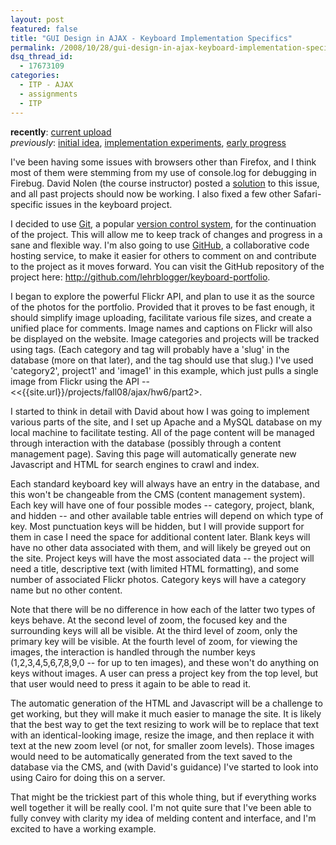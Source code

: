 ```yaml
---
layout: post
featured: false
title: "GUI Design in AJAX - Keyboard Implementation Specifics"
permalink: /2008/10/28/gui-design-in-ajax-keyboard-implementation-specifics/
dsq_thread_id:
  - 17673109
categories:
  - ITP - AJAX
  - assignments
  - ITP
---
```

**recently**: [current upload][1]  
*previously*: [initial idea][2], [implementation experiments][3], [early progress][4]

I've been having some issues with browsers other than Firefox, and I think most of them were stemming from my use of console.log for debugging in Firebug. David Nolen (the course instructor) posted a [solution][5] to this issue, and all past projects should now be working. I also fixed a few other Safari-specific issues in the keyboard project.

I decided to use [Git][6], a popular [version control system][7], for the continuation of the project. This will allow me to keep track of changes and progress in a sane and flexible way. I'm also going to use [GitHub][8], a collaborative code hosting service, to make it easier for others to comment on and contribute to the project as it moves forward. You can visit the GitHub repository of the project here: <http://github.com/lehrblogger/keyboard-portfolio>.

I began to explore the powerful Flickr API, and plan to use it as the source of the photos for the portfolio. Provided that it proves to be fast enough, it should simplify image uploading, facilitate various file sizes, and create a unified place for comments. Image names and captions on Flickr will also be displayed on the website. Image categories and projects will be tracked using tags. (Each category and tag will probably have a 'slug' in the database (more on that later), and the tag should use that slug.) I've used 'category2', project1' and 'image1' in this example, which just pulls a single image from Flickr using the API -- <<{{site.url}}/projects/fall08/ajax/hw6/part2>.

I started to think in detail with David about how I was going to implement various parts of the site, and I set up Apache and a MySQL database on my local machine to facilitate testing. All of the page content will be managed through interaction with the database (possibly through a content management page). Saving this page will automatically generate new Javascript and HTML for search engines to crawl and index.

Each standard keyboard key will always have an entry in the database, and this won't be changeable from the CMS (content management system). Each key will have one of four possible modes -- category, project, blank, and hidden -- and other available table entries will depend on which type of key. Most punctuation keys will be hidden, but I will provide support for them in case I need the space for additional content later. Blank keys will have no other data associated with them, and will likely be greyed out on the site. Project keys will have the most associated data -- the project will need a title, descriptive text (with limited HTML formatting), and some number of associated Flickr photos. Category keys will have a category name but no other content.

Note that there will be no difference in how each of the latter two types of keys behave. At the second level of zoom, the focused key and the surrounding keys will all be visible. At the third level of zoom, only the primary key will be visible. At the fourth level of zoom, for viewing the images, the interaction is handled through the number keys (1,2,3,4,5,6,7,8,9,0 -- for up to ten images), and these won't do anything on keys without images. A user can press a project key from the top level, but that user would need to press it again to be able to read it.

The automatic generation of the HTML and Javascript will be a challenge to get working, but they will make it much easier to manage the site. It is likely that the best way to get the text resizing to work will be to replace that text with an identical-looking image, resize the image, and then replace it with text at the new zoom level (or not, for smaller zoom levels). Those images would need to be automatically generated from the text saved to the database via the CMS, and (with David's guidance) I've started to look into using Cairo for doing this on a server.

That might be the trickiest part of this whole thing, but if everything works well together it will be really cool. I'm not quite sure that I've been able to fully convey with clarity my idea of melding content and interface, and I'm excited to have a working example.

 [1]: /projects/fall08/ajax/keyboard-portfolio/
 [2]: /2008/10/03/gui-design-in-ajax-project-idea/
 [3]: /2008/10/17/gui-design-in-ajax-assorted-assignments-from-hw5-hw6/
 [4]: /2008/10/21/gui-design-in-ajax-keyboard-progress/
 [5]: http://formconstant.net/introspect/10/21/preventing-consolelog-from-breaking-browsers/
 [6]: http://git.or.cz/
 [7]: http://en.wikipedia.org/wiki/Version_control_system
 [8]: https://github.com/
